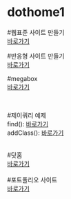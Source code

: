 # dothome1

#웹표준 사이트 만들기<br>
<a href="https://wkdddnr.github.io/dothome1/webstandard/index.html">바로가기</a>

#반응형 사이트 만들기<br>
<a href="https://wkdddnr.github.io/dothome1/responsive/index.html">바로가기</a>

#megabox<br>
<a href="https://wkdddnr.github.io/dothome1/megabox/index02.html">바로가기</a>


<br>

#제이쿼리 예제<br>
find(): <a href="https://wkdddnr.github.io/dothome1/jQuery/jquery04_find2.html">바로가기</a>
<br>
addClass(): <a href="https://wkdddnr.github.io/dothome1/jQuery/jquery06_addClass2.html">바로가기</a>

<br>
#닷홈<br>
<a href="http://wkdddnr.dothome.co.kr/">바로가기</a>

<br>

<br>
#포트폴리오 사이트<br>
<a href="https://wkdddnr.github.io/dothome1/port/index3.html">바로가기</a>
